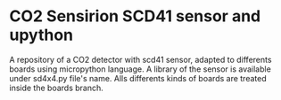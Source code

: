 # CO2 Sensirion SCD41 sensor and upython
A repository of a CO2 detector with scd41 sensor, adapted to differents boards using micropython language.
A library of the sensor is available under sd4x4.py file's name.
Alls differents kinds of boards are treated inside the boards branch.

